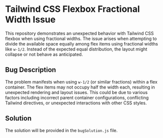 # Tailwind CSS Flexbox Fractional Width Issue

This repository demonstrates an unexpected behavior with Tailwind CSS flexbox when using fractional widths.  The issue arises when attempting to divide the available space equally among flex items using fractional widths like `w-1/2`. Instead of the expected equal distribution, the layout might collapse or not behave as anticipated.

## Bug Description

The problem manifests when using `w-1/2` (or similar fractions) within a flex container. The flex items may not occupy half the width each, resulting in unexpected rendering and layout issues. This could be due to various factors including incorrect parent container configurations, conflicting Tailwind directives, or unexpected interactions with other CSS styles.

## Solution

The solution will be provided in the `bugSolution.js` file.